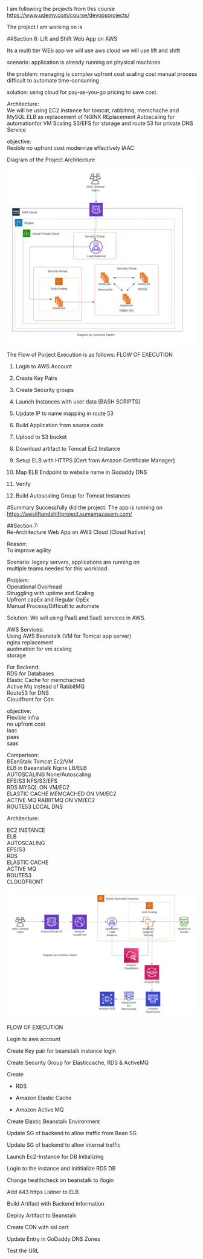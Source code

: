 I am following the projects from this course
https://www.udemy.com/course/devopsprojects/

The project I am working on is 

##Section 6: Lift and Shift Web App on AWS

Its a multi tier WEb app
we will use aws cloud
we will use lift and shift

scenario:
application is already running on physical machines

the problem:
managing is complex
upfront cost
scaling cost
manual process
difficult to automate
time-consuming

solution:
using cloud for pay-as-you-go pricing to save cost.

Architecture:  
We will be using EC2 instance for tomcat, rabbitmq, memchache and MySQL
ELB as replacement of NGINX REplacement
Autoscaling for automationfor VM Scaling
S3/EFS for storage
and route 53 for private DNS Service

objective:  
flexible 
no upfront cost
modernize effectively
IAAC

Diagram of the Project Architecture

![Image](/week4/image1.png)

The Flow of Porject Execution is as follows:
FLOW OF EXECUTION

1. Login to AWS Account

2. Create Key Pairs

3. Create Security groups

4. Launch Instances with user data [BASH SCRIPTS]

5. Update IP to name mapping in route 53

6. Build Application from source code

7. Upload to S3 bucket

8. Download artifact to Tomcat Ec2 Instance

9. Setup ELB with HTTPS [Cert from Amazon Certificate Manager]

10. Map ELB Endpoint to website name in Godaddy DNS

11. Verify

12. Build Autoscaling Group for Tomcat Instances

#Summary
Successfully did the project. The app is running on https://awsliftandshiftproject.sumamazaeem.com/



##Section 7:   
Re-Architecture Web App on AWS Cloud [Cloud Native]

Reason:  
To improve agility

Scenario:
legacy servers, applications are running on  
multiple teams needed for this workload.  

Problem:  
Operational Overhead  
Struggling with uptime and Scaling  
Upfront capEx and Regular OpEx  
Manual Process/Difficult to automate  

Solution:
We will using PaaS and SaaS services in AWS.  

AWS Services:  
Using AWS Beanstalk (VM for Tomcat app server)  
  nginx replacement  
  auotmation for vm scaling  
  storage  

For Backend:  
RDS for Databases  
Elastic Cache for memchached  
Active Mq instead of RabbitMQ  
Route53 for DNS  
Cloudfront for Cdn  

objective:  
Flexible infra  
no upfront cost  
iaac  
paas  
saas  

 Comparison:  
 BEanStalk  Tomcat Ec2/VM  
 ELB in Baeanstalk Nginx LB/ELB  
 AUTOSCALING   None/Autoscaling  
 EFS/S3    NFS/S3/EFS  
 RDS   MYSQL ON VM/EC2  
 ELASTIC CACHE MEMCACHED ON VM/EC2  
 ACTIVE MQ RABIITMQ ON VM/EC2  
 ROUTE53  LOCAL DNS  
   
Architecture:  

EC2 INSTANCE  
ELB  
AUTOSCALING  
EFS/S3  
RDS  
ELASTIC CACHE  
ACTIVE MQ  
ROUTE53  
CLOUDFRONT 

![Image](/week4/image2.png)

FLOW OF EXECUTION

Login to aws account  

Create Key pair for beanstalk instance login  

Create Security Group for Elasticcache, RDS & ActiveMQ  

Create  

* RDS  

* Amazon Elastic Cache  

* Amazon Active MQ  

Create Elastic Beanstalk Environment  

Update SG of backend to allow traffic from Bean SG  

Update SG of backend to allow internal traffic  

Launch Ec2-Instance for DB Initializing  

Login to the instance and Inititialize RDS DB  

Change healthcheck on beanstalk to /login  

Add 443 https Listner to ELB  
 
Build Artifact with Backend Information  

Deploy Artifact to Beanstalk  

Create CDN with ssl cert  
  
Update Entry in GoDaddy DNS Zones  

Test the URL



